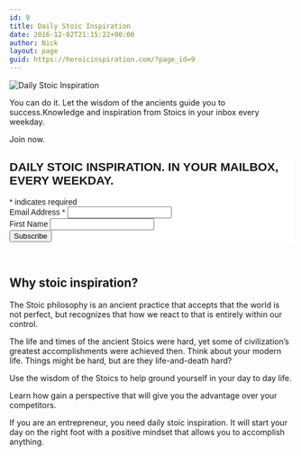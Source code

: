 ```yaml
---
id: 9
title: Daily Stoic Inspiration
date: 2016-12-02T21:15:22+00:00
author: Nick
layout: page
guid: https://heroicinspiration.com/?page_id=9
---
```

<div>
  <img class="alignnone wp-image-10 size-full" src="https://i2.wp.com/heroicinspiration.com/wp-content/uploads/2016/12/stoic_twitter_image.jpg?resize=620%2C155&#038;ssl=1" alt="Daily Stoic Inspiration" srcset="https://i2.wp.com/heroicinspiration.com/wp-content/uploads/2016/12/stoic_twitter_image.jpg?w=800&ssl=1 800w, https://i2.wp.com/heroicinspiration.com/wp-content/uploads/2016/12/stoic_twitter_image.jpg?resize=300%2C75&ssl=1 300w, https://i2.wp.com/heroicinspiration.com/wp-content/uploads/2016/12/stoic_twitter_image.jpg?resize=768%2C192&ssl=1 768w" sizes="(max-width: 620px) 100vw, 620px" data-recalc-dims="1" />
</div>

<div>
  <p>
    You can do it. Let the wisdom of the ancients guide you to success.Knowledge and inspiration from Stoics in your inbox every weekday.
  </p>
  
  <p>
    Join now.<br /> <!-- Begin MailChimp Signup Form -->
  </p>
  
  <div id="mc_embed_signup">
 
<style type="text/css">
	#mc_embed_signup{background:#fff; clear:left; font:14px Helvetica,Arial,sans-serif; }<br />	/* Add your own MailChimp form style overrides in your site stylesheet or in this style block.<br />	   We recommend moving this block and the preceding CSS link to the HEAD of your HTML file. */<br /></style>
<div id="mc_embed_signup"><form id="mc-embedded-subscribe-form" class="validate" action="//ironboundsoftware.us4.list-manage.com/subscribe/post?u=b85e98fe64eeecfe8380a6780&amp;id=3eb61d2bdd" method="post" name="mc-embedded-subscribe-form" novalidate="" target="_blank">
<div id="mc_embed_signup_scroll">
<h2>DAILY STOIC INSPIRATION. IN YOUR MAILBOX, EVERY WEEKDAY.</h2>
<div class="indicates-required"><span class="asterisk">*</span> indicates required</div>
<div class="mc-field-group"><label for="mce-EMAIL">Email Address <span class="asterisk">*</span>
</label>
<input id="mce-EMAIL" class="required email" name="EMAIL" type="email" value="" /></div>
<div class="mc-field-group"><label for="mce-FNAME">First Name </label>
<input id="mce-FNAME" class="" name="FNAME" type="text" value="" /></div>
<div id="mce-responses" class="clear"></div>
<!-- real people should not fill this in and expect good things - do not remove this or risk form bot signups-->
<div style="position: absolute; left: -5000px;"><input tabindex="-1" name="b_b85e98fe64eeecfe8380a6780_3eb61d2bdd" type="text" value="" /></div>
<div class="clear"><input id="mc-embedded-subscribe" class="button" name="subscribe" type="submit" value="Subscribe" /></div>
</div>
</form></div>
<script type='text/javascript' src='//s3.amazonaws.com/downloads.mailchimp.com/js/mc-validate.js'></script><script type='text/javascript'>(function($) {window.fnames = new Array(); window.ftypes = new Array();fnames[0]='EMAIL';ftypes[0]='email';fnames[1]='FNAME';ftypes[1]='text';}(jQuery));var $mcj = jQuery.noConflict(true);</script> </div>
  
  <p>
    <br /> <!--End mc_embed_signup-->
  </p>
  
  <h2>
    Why stoic inspiration?
  </h2>
  
  <p>
    The Stoic philosophy is an ancient practice that accepts that the world is not perfect, but recognizes that how we react to that is entirely within our control.
  </p>
  
  <p>
    The life and times of the ancient Stoics were hard, yet some of civilization&#8217;s greatest accomplishments were achieved then. Think about your modern life. Things might be hard, but are they life-and-death hard?
  </p>
  
  <p>
    Use the wisdom of the Stoics to help ground yourself in your day to day life.
  </p>
  
  <p>
    Learn how gain a perspective that will give you the advantage over your competitors.
  </p>
  
  <p>
    If you are an entrepreneur, you need daily stoic inspiration. It will start your day on the right foot with a positive mindset that allows you to accomplish anything.
  </p>
  
  <p>
    &nbsp;
  </p>
</div>
